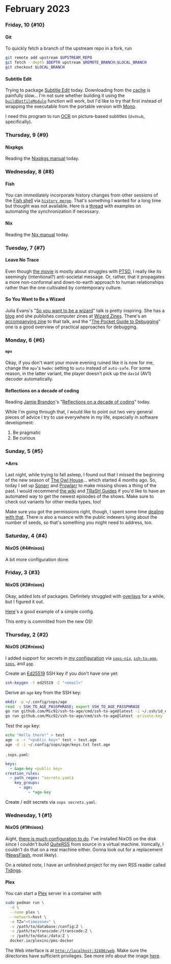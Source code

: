 # February 2023

### Friday, 10 {#10}

#### Git

To quickly fetch a branch of the upstream repo in a fork, run

```bash
git remote add upstream $UPSTREAM_REPO
git fetch --depth $DEPTH upstream $REMOTE_BRANCH:$LOCAL_BRANCH
git checkout $LOCAL_BRANCH
```

#### Subtitle Edit

Trying to package [Subtitle Edit](https://nikse.dk/subtitleedit) today. Downloading from the [cache](https://cache.nixos.org) is painfully slow... I'm not sure whether building it using the [`buildDotfileModule`](https://github.com/NixOS/nixpkgs/blob/master/pkgs/build-support/dotnet/build-dotnet-module/default.nix) function will work, but I'd like to try that first instead of wrapping the executable from the portable version with [Mono](https://www.mono-project.com).

I need this program to run [OCR](https://en.wikipedia.org/wiki/Optical_character_recognition) on picture-based subtitles (`dvdsub`, specifically).

### Thursday, 9 {#9}

#### Nixpkgs

Reading the [Nixpkgs manual](https://nixos.org/manual/nixpkgs/stable) today.

### Wednesday, 8 {#8}

#### Fish

You can immediately incorporate history changes from other sessions of the [Fish shell](https://fishshell.com) via [`history merge`](https://fishshell.com/docs/current/cmds/history.html). That's something I wanted for a long time but thought was not available. Here is a [thread](https://github.com/fish-shell/fish-shell/issues/825) with examples on automating the synchronization if necessary.

#### Nix

Reading the [Nix manual](https://nixos.org/manual/nix/stable) today.

### Tuesday, 7 {#7}

#### Leave No Trace

Even though [the movie](https://www.imdb.com/title/tt3892172) is mostly about struggles with [PTSD](https://en.wikipedia.org/wiki/Post-traumatic_stress_disorder), I really like its seemingly (intentional?) anti-societal message. Or, rather, that it propagates a more non-conformal and down-to-earth approach to human relationships rather than the one cultivated by contemporary culture.

#### So You Want to Be a Wizard

Julia Evans's "[So you want to be a wizard](https://jvns.ca/blog/so-you-want-to-be-a-wizard)" talk is pretty inspiring. She has a [blog](https://jvns.ca) and she publishes computer zines at [Wizard Zines](https://wizardzines.com). There's an [accompanying zine](https://wizardzines.com/zines/wizard) to that talk, and the "[The Pocket Guide to Debugging](https://wizardzines.com/zines/debugging-guide)" one is a good overview of practical approaches for debugging.

### Monday, 6 {#6}

#### `mpv`

Okay, if you don't want your movie evening ruined like it is now for me, change the `mpv`'s `hwdec` setting to `auto` instead of `auto-safe`. For some reason, in the latter variant, the player doesn't pick up the `dav1d` (AV1) decoder automatically.

#### Reflections on a decade of coding

Reading [Jamie Brandon](https://www.scattered-thoughts.net)'s "[Reflections on a decade of coding](https://www.scattered-thoughts.net/writing/reflections-on-a-decade-of-coding)" today.

While I'm going through that, I would like to point out two very general pieces of advice I try to use everywhere in my life, especially in software development:

1. Be pragmatic
2. Be curious

### Sunday, 5 {#5}

#### *Arrs

Last night, while trying to fall asleep, I found out that I missed the beginning of the new season of [The Owl House](https://en.wikipedia.org/wiki/The_Owl_House)... which started 4 months ago. So, today I set up [Sonarr](https://wiki.servarr.com/en/sonarr) and [Prowlarr](https://wiki.servarr.com/en/prowlarr) to make missing shows a thing of the past. I would recommend [the wiki](https://wiki.servarr.com/) and [TRaSH Guides](https://trash-guides.info) if you'd like to have an automated way to get the newest episodes of the shows. Make sure to check out variants for other media types, too!

Make sure you got the permissions right, though, I spent some time [dealing with that](https://github.com/paveloom/dotfiles/blob/04cb805a628da521f00a2a6eb9b78e10fefcb5d8/configuration.nix#L74-L81). There is also a nuance with the public indexers lying about the number of seeds, so that's something you might need to address, too.

### Saturday, 4 {#4}

#### NixOS {#4#nixos}

A bit more configuration done.

### Friday, 3 {#3}

#### NixOS {#3#nixos}

Okay, added lots of packages. Definitely struggled with [overlays](https://nixos.wiki/wiki/Overlays) for a while, but I figured it out.

[Here](https://github.com/Misterio77/nix-starter-configs)'s a good example of a simple config.

This entry is committed from the new OS!

### Thursday, 2 {#2}

#### NixOS {#2#nixos}

I added support for secrets in [my configuration](https://github.com/paveloom/dotfiles) via [`sops-nix`](https://github.com/Mic92/sops-nix), [`ssh-to-age`](https://github.com/Mic92/ssh-to-age), [`sops`](https://github.com/mozilla/sops), and [`age`](https://github.com/FiloSottile/age).

Create an [Ed25519](https://en.wikipedia.org/wiki/EdDSA#Ed25519) SSH key if you don't have one yet:

```bash
ssh-keygen -t ed25519 -C "<email>"
```

Derive an `age` key from the SSH key:

```bash
mkdir -p ~/.config/sops/age
read -s SSH_TO_AGE_PASSPHRASE; export SSH_TO_AGE_PASSPHRASE
go run github.com/Mic92/ssh-to-age/cmd/ssh-to-age@latest -i ~/.ssh/id_ed25519.pub
go run github.com/Mic92/ssh-to-age/cmd/ssh-to-age@latest -private-key -i ~/.ssh/id_ed25519 -o ~/.config/sops/age/keys.txt
```

Test the `age` key:

```bash
echo "Hello there!" > test
age -e -r "<public key>" test > test.age
age -d -i ~/.config/sops/age/keys.txt test.age
```

`.sops.yaml`:

```yaml
keys:
  - &age-key <public key>
creation_rules:
  - path_regex: ^secrets.yaml$
    key_groups:
      - age:
          - *age-key
```

Create / edit secrets via `sops secrets.yaml`.

### Wednesday, 1 {#1}

#### NixOS {#1#nixos}

Aight, [there is much configuration to do](https://www.youtube.com/watch?v=O2IqlyS0CJk&t=2294s). I've installed NixOS on the disk since I couldn't build [QuiteRSS](https://quiterss.org) from source in a virtual machine. Ironically, I couldn't do that on a real machine either. Gonna look out for a replacement ([NewsFlash](https://gitlab.com/news-flash/news_flash_gtk), most likely).

On a related note, I have an unfinished project for my own RSS reader called [Tidings](../../git.md#tidings).

#### Plex

You can start a [Plex](https://www.plex.tv) server in a container with

```bash
sudo podman run \
  -d \
  --name plex \
  --network=host \
  -e TZ="<timezone>" \
  -v /path/to/database:/config:Z \
  -v /path/to/transcode:/transcode:Z \
  -v /path/to/data:/data:Z \
  docker.io/plexinc/pms-docker
```

The Web interface is at [`http://localhost:32400/web`](http://localhost:32400/web). Make sure the directories have sufficient privileges. See more info about the image [here](https://github.com/plexinc/pms-docker).

